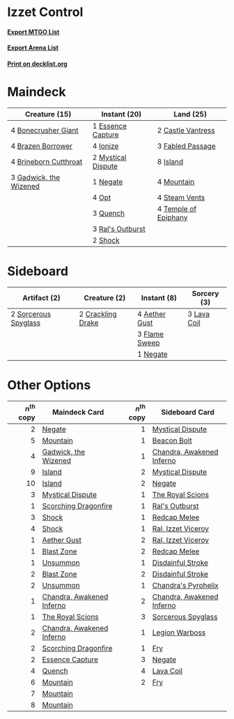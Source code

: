 # Izzet Control

#### [Export MTGO List](../collection/Izzet%20Control/Izzet%20Control.txt)
#### [Export Arena List](../collection/Izzet%20Control/Izzet%20Control_arena.txt)
#### [Print on decklist.org](http://decklist.org/?deckmain=4%09Bonecrusher%20Giant%0A4%09Brazen%20Borrower%0A4%09Brineborn%20Cutthroat%0A2%09Castle%20Vantress%0A1%09Essence%20Capture%0A3%09Fabled%20Passage%0A3%09Gadwick,%20the%20Wizened%0A4%09Ionize%0A8%09Island%0A4%09Mountain%0A2%09Mystical%20Dispute%0A1%09Negate%0A4%09Opt%0A3%09Quench%0A3%09Ral's%20Outburst%0A2%09Shock%0A4%09Steam%20Vents%0A4%09Temple%20of%20Epiphany&deckside=4%09Aether%20Gust%0A2%09Crackling%20Drake%0A3%09Flame%20Sweep%0A3%09Lava%20Coil%0A1%09Negate%0A2%09Sorcerous%20Spyglass)
# Maindeck

|                                          Creature (15)                                          |                                        Instant (20)                                         |                                           Land (25)                                           |
|-------------------------------------------------------------------------------------------------|---------------------------------------------------------------------------------------------|-----------------------------------------------------------------------------------------------|
|4 [Bonecrusher Giant](http://gatherer.wizards.com/Pages/Card/Details.aspx?multiverseid=473077)   |1 [Essence Capture](http://gatherer.wizards.com/Pages/Card/Details.aspx?multiverseid=457181) |2 [Castle Vantress](http://gatherer.wizards.com/Pages/Card/Details.aspx?multiverseid=473204)   |
|4 [Brazen Borrower](http://gatherer.wizards.com/Pages/Card/Details.aspx?multiverseid=473001)     |4 [Ionize](http://gatherer.wizards.com/Pages/Card/Details.aspx?multiverseid=452929)          |3 [Fabled Passage](http://gatherer.wizards.com/Pages/Card/Details.aspx?multiverseid=473206)    |
|4 [Brineborn Cutthroat](http://gatherer.wizards.com/Pages/Card/Details.aspx?multiverseid=466804) |2 [Mystical Dispute](http://gatherer.wizards.com/Pages/Card/Details.aspx?multiverseid=473020)|8 [Island](http://gatherer.wizards.com/Pages/Card/Details.aspx?multiverseid=439857)            |
|3 [Gadwick, the Wizened](http://gatherer.wizards.com/Pages/Card/Details.aspx?multiverseid=473010)|1 [Negate](http://gatherer.wizards.com/Pages/Card/Details.aspx?multiverseid=423707)          |4 [Mountain](http://gatherer.wizards.com/Pages/Card/Details.aspx?multiverseid=439859)          |
|                                                                                                 |4 [Opt](http://gatherer.wizards.com/Pages/Card/Details.aspx?multiverseid=442948)             |4 [Steam Vents](http://gatherer.wizards.com/Pages/Card/Details.aspx?multiverseid=405109)       |
|                                                                                                 |3 [Quench](http://gatherer.wizards.com/Pages/Card/Details.aspx?multiverseid=457192)          |4 [Temple of Epiphany](http://gatherer.wizards.com/Pages/Card/Details.aspx?multiverseid=442808)|
|                                                                                                 |3 [Ral's Outburst](http://gatherer.wizards.com/Pages/Card/Details.aspx?multiverseid=461139)  |                                                                                               |
|                                                                                                 |2 [Shock](http://gatherer.wizards.com/Pages/Card/Details.aspx?multiverseid=129732)           |                                                                                               |


# Sideboard

|                                         Artifact (2)                                          |                                        Creature (2)                                        |                                      Instant (8)                                       |                                     Sorcery (3)                                      |
|-----------------------------------------------------------------------------------------------|--------------------------------------------------------------------------------------------|----------------------------------------------------------------------------------------|--------------------------------------------------------------------------------------|
|2 [Sorcerous Spyglass](http://gatherer.wizards.com/Pages/Card/Details.aspx?multiverseid=435407)|2 [Crackling Drake](http://gatherer.wizards.com/Pages/Card/Details.aspx?multiverseid=452913)|4 [Aether Gust](http://gatherer.wizards.com/Pages/Card/Details.aspx?multiverseid=466796)|3 [Lava Coil](http://gatherer.wizards.com/Pages/Card/Details.aspx?multiverseid=452858)|
|                                                                                               |                                                                                            |3 [Flame Sweep](http://gatherer.wizards.com/Pages/Card/Details.aspx?multiverseid=466893)|                                                                                      |
|                                                                                               |                                                                                            |1 [Negate](http://gatherer.wizards.com/Pages/Card/Details.aspx?multiverseid=423707)     |                                                                                      |


# Other Options

|*n*<sup>th</sup> copy|                                           Maindeck Card                                            |*n*<sup>th</sup> copy|                                           Sideboard Card                                           |
|--------------------:|----------------------------------------------------------------------------------------------------|--------------------:|----------------------------------------------------------------------------------------------------|
|                    2|[Negate](http://gatherer.wizards.com/Pages/Card/Details.aspx?multiverseid=423707)                   |                    1|[Mystical Dispute](http://gatherer.wizards.com/Pages/Card/Details.aspx?multiverseid=473020)         |
|                    5|[Mountain](http://gatherer.wizards.com/Pages/Card/Details.aspx?multiverseid=439859)                 |                    1|[Beacon Bolt](http://gatherer.wizards.com/Pages/Card/Details.aspx?multiverseid=452904)              |
|                    4|[Gadwick, the Wizened](http://gatherer.wizards.com/Pages/Card/Details.aspx?multiverseid=473010)     |                    1|[Chandra, Awakened Inferno](http://gatherer.wizards.com/Pages/Card/Details.aspx?multiverseid=466881)|
|                    9|[Island](http://gatherer.wizards.com/Pages/Card/Details.aspx?multiverseid=439857)                   |                    2|[Mystical Dispute](http://gatherer.wizards.com/Pages/Card/Details.aspx?multiverseid=473020)         |
|                   10|[Island](http://gatherer.wizards.com/Pages/Card/Details.aspx?multiverseid=439857)                   |                    2|[Negate](http://gatherer.wizards.com/Pages/Card/Details.aspx?multiverseid=423707)                   |
|                    3|[Mystical Dispute](http://gatherer.wizards.com/Pages/Card/Details.aspx?multiverseid=473020)         |                    1|[The Royal Scions](http://gatherer.wizards.com/Pages/Card/Details.aspx?multiverseid=473161)         |
|                    1|[Scorching Dragonfire](http://gatherer.wizards.com/Pages/Card/Details.aspx?multiverseid=473101)     |                    1|[Ral's Outburst](http://gatherer.wizards.com/Pages/Card/Details.aspx?multiverseid=461139)           |
|                    3|[Shock](http://gatherer.wizards.com/Pages/Card/Details.aspx?multiverseid=129732)                    |                    1|[Redcap Melee](http://gatherer.wizards.com/Pages/Card/Details.aspx?multiverseid=473097)             |
|                    4|[Shock](http://gatherer.wizards.com/Pages/Card/Details.aspx?multiverseid=129732)                    |                    1|[Ral, Izzet Viceroy](http://gatherer.wizards.com/Pages/Card/Details.aspx?multiverseid=452945)       |
|                    1|[Aether Gust](http://gatherer.wizards.com/Pages/Card/Details.aspx?multiverseid=466796)              |                    2|[Ral, Izzet Viceroy](http://gatherer.wizards.com/Pages/Card/Details.aspx?multiverseid=452945)       |
|                    1|[Blast Zone](http://gatherer.wizards.com/Pages/Card/Details.aspx?multiverseid=461171)               |                    2|[Redcap Melee](http://gatherer.wizards.com/Pages/Card/Details.aspx?multiverseid=473097)             |
|                    1|[Unsummon](http://gatherer.wizards.com/Pages/Card/Details.aspx?multiverseid=136218)                 |                    1|[Disdainful Stroke](http://gatherer.wizards.com/Pages/Card/Details.aspx?multiverseid=420705)        |
|                    2|[Blast Zone](http://gatherer.wizards.com/Pages/Card/Details.aspx?multiverseid=461171)               |                    2|[Disdainful Stroke](http://gatherer.wizards.com/Pages/Card/Details.aspx?multiverseid=420705)        |
|                    2|[Unsummon](http://gatherer.wizards.com/Pages/Card/Details.aspx?multiverseid=136218)                 |                    1|[Chandra's Pyrohelix](http://gatherer.wizards.com/Pages/Card/Details.aspx?multiverseid=417684)      |
|                    1|[Chandra, Awakened Inferno](http://gatherer.wizards.com/Pages/Card/Details.aspx?multiverseid=466881)|                    2|[Chandra, Awakened Inferno](http://gatherer.wizards.com/Pages/Card/Details.aspx?multiverseid=466881)|
|                    1|[The Royal Scions](http://gatherer.wizards.com/Pages/Card/Details.aspx?multiverseid=473161)         |                    3|[Sorcerous Spyglass](http://gatherer.wizards.com/Pages/Card/Details.aspx?multiverseid=435407)       |
|                    2|[Chandra, Awakened Inferno](http://gatherer.wizards.com/Pages/Card/Details.aspx?multiverseid=466881)|                    1|[Legion Warboss](http://gatherer.wizards.com/Pages/Card/Details.aspx?multiverseid=452859)           |
|                    2|[Scorching Dragonfire](http://gatherer.wizards.com/Pages/Card/Details.aspx?multiverseid=473101)     |                    1|[Fry](http://gatherer.wizards.com/Pages/Card/Details.aspx?multiverseid=466894)                      |
|                    2|[Essence Capture](http://gatherer.wizards.com/Pages/Card/Details.aspx?multiverseid=457181)          |                    3|[Negate](http://gatherer.wizards.com/Pages/Card/Details.aspx?multiverseid=423707)                   |
|                    4|[Quench](http://gatherer.wizards.com/Pages/Card/Details.aspx?multiverseid=457192)                   |                    4|[Lava Coil](http://gatherer.wizards.com/Pages/Card/Details.aspx?multiverseid=452858)                |
|                    6|[Mountain](http://gatherer.wizards.com/Pages/Card/Details.aspx?multiverseid=439859)                 |                    2|[Fry](http://gatherer.wizards.com/Pages/Card/Details.aspx?multiverseid=466894)                      |
|                    7|[Mountain](http://gatherer.wizards.com/Pages/Card/Details.aspx?multiverseid=439859)                 |                     |                                                                                                    |
|                    8|[Mountain](http://gatherer.wizards.com/Pages/Card/Details.aspx?multiverseid=439859)                 |                     |                                                                                                    |

